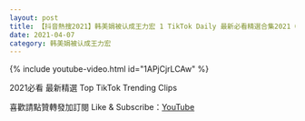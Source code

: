 ```yaml
---
layout: post
title: 【抖音熱搜2021】韩美娟被认成王力宏 1 TikTok Daily 最新必看精選合集2021 04 07
date: 2021-04-07
category: 韩美娟被认成王力宏
---
```


{% include youtube-video.html id="1APjCjrLCAw" %}

2021必看 最新精選 Top TikTok Trending Clips

喜歡請點贊轉發加訂閱 Like & Subscribe：[YouTube](https://www.youtube.com/channel/UCAoR7VcanIPd04uEq_GIylA/videos)


